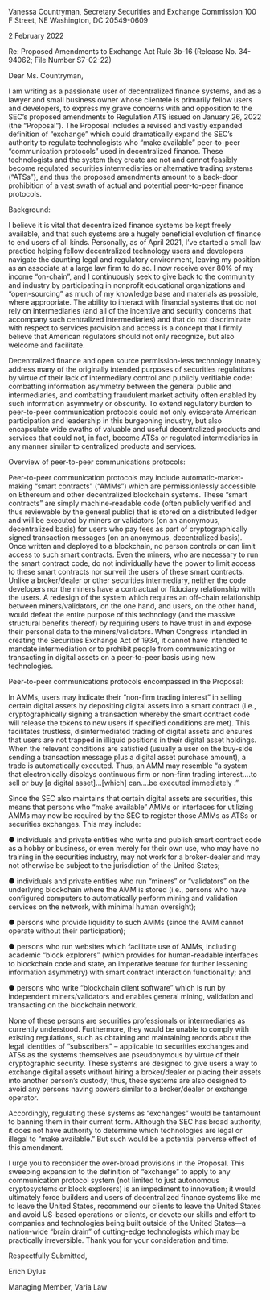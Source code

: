 Vanessa Countryman, Secretary
Securities and Exchange Commission
100 F Street, NE
Washington, DC 20549-0609


2 February 2022


Re: Proposed Amendments to Exchange Act Rule 3b-16 (Release No. 34-94062; File Number S7-02-22)


Dear Ms. Countryman,


I am writing as a passionate user of decentralized finance systems, and as a lawyer and small business owner whose clientele is primarily fellow users and developers, to express my grave concerns with and opposition to the SEC’s proposed amendments to Regulation ATS issued on January 26, 2022 (the “Proposal”). The Proposal includes a revised and vastly expanded definition of “exchange” which could dramatically expand the SEC’s authority to regulate technologists who “make available” peer-to-peer “communication protocols” used in decentralized finance. These technologists and the system they create are not and cannot feasibly become regulated securities intermediaries or alternative trading systems (“ATSs”), and thus the proposed amendments amount to a back-door prohibition of a vast swath of actual and potential peer-to-peer finance protocols. 


Background:

I believe it is vital that decentralized finance systems be kept freely available, and that such systems are a hugely beneficial evolution of finance to end users of all kinds. Personally, as of April 2021, I’ve started a small law practice helping fellow decentralized technology users and developers navigate the daunting legal and regulatory environment, leaving my position as an associate at a large law firm to do so. I now receive over 80% of my income “on-chain”, and I continuously seek to give back to the community and industry by participating in nonprofit educational organizations and “open-sourcing” as much of my knowledge base and materials as possible, where appropriate. The ability to interact with financial systems that do not rely on intermediaries (and all of the incentive and security concerns that accompany such centralized intermediaries) and that do not discriminate with respect to services provision and access is a concept that I firmly believe that American regulators should not only recognize, but also welcome and facilitate. 

Decentralized finance and open source permission-less technology innately address many of the originally intended purposes of securities regulations by virtue of their lack of intermediary control and publicly verifiable code: combatting information asymmetry between the general public and intermediaries, and combatting fraudulent market activity often enabled by such information asymmetry or obscurity. To extend regulatory burden to peer-to-peer communication protocols could not only eviscerate American participation and leadership in this burgeoning industry, but also encapsulate wide swaths of valuable and useful decentralized products and services that could not, in fact, become ATSs or regulated intermediaries in any manner similar to centralized products and services.

Overview of peer-to-peer communications protocols:

Peer-to-peer communication protocols may include automatic-market-making “smart contracts” (“AMMs”) which are permissionlessly accessible on Ethereum and other decentralized blockchain systems. These “smart contracts” are simply machine-readable code (often publicly verified and thus reviewable by the general public) that is stored on a distributed ledger and will be executed by miners or validators (on an anonymous, decentralized basis) for users who pay fees as part of cryptographically signed transaction messages (on an anonymous, decentralized basis). Once written and deployed to a blockchain, no person controls or can limit access to such smart contracts. Even the miners, who are necessary to run the smart contract code, do not individually have the power to limit access to these smart contracts nor surveil the users of these smart contracts. Unlike a broker/dealer or other securities intermediary, neither the code developers nor the miners have a contractual or fiduciary relationship with the users. A redesign of the system which requires an off-chain relationship between miners/validators, on the one hand, and users, on the other hand, would defeat the entire purpose of this technology (and the massive structural benefits thereof) by requiring users to have trust in and expose their personal data to the miners/validators. When Congress intended in creating the Securities Exchange Act of 1934, it cannot have intended to mandate intermediation or to prohibit people from communicating or transacting in digital assets on a peer-to-peer basis using new technologies. 

Peer-to-peer communications protocols encompassed in the Proposal:

In AMMs, users may indicate their “non-firm trading interest” in selling certain digital assets by depositing digital assets into a smart contract (i.e., cryptographically signing a transaction whereby the smart contract code will release the tokens to new users if specified conditions are met). This facilitates trustless, disintermediated trading of digital assets and ensures that users are not trapped in illiquid positions in their digital asset holdings. When the relevant conditions are satisfied (usually a user on the buy-side sending a transaction message plus a digital asset purchase amount), a trade is automatically executed. Thus, an AMM may resemble “a system that electronically displays continuous firm or non-firm trading interest….to sell or buy [a digital asset]...[which] can….be executed immediately .” 

Since the SEC also maintains that certain digital assets are securities, this means that persons who “make available” AMMs or interfaces for utilizing AMMs may now be required by the SEC to register those AMMs as ATSs or securities exchanges. This may include: 

●	individuals and private entities who write and publish smart contract code as a hobby or business, or even merely for their own use, who may have no training in the securities industry, may not work for a broker-dealer and may not otherwise be subject to the jurisdiction of the United States; 

●	individuals and private entities who run “miners” or “validators” on the underlying blockchain where the AMM is stored (i.e., persons who have configured computers to automatically perform mining and validation services on the network, with minimal human oversight); 

●	persons who provide liquidity to such AMMs (since the AMM cannot operate without their participation); 

●	persons who run websites which facilitate use of AMMs, including academic “block explorers” (which provides for human-readable interfaces to blockchain code and state, an imperative feature for further lessening information asymmetry) with smart contract interaction functionality; and 

●	persons who write “blockchain client software” which is run by independent miners/validators and enables general mining, validation and transacting on the blockchain network. 


None of these persons are securities professionals or intermediaries as currently understood. Furthermore, they would be unable to comply with existing regulations, such as obtaining and maintaining records about the legal identities of “subscribers” – applicable to securities exchanges and ATSs as the systems themselves are pseudonymous by virtue of their cryptographic security. These systems are designed to give users a way to exchange digital assets without hiring a broker/dealer or placing their assets into another person’s custody; thus, these systems are also designed to avoid any persons having powers similar to a broker/dealer or exchange operator. 

Accordingly, regulating these systems as “exchanges” would be tantamount to banning them in their current form. Although the SEC has broad authority, it does not have authority to determine which technologies are legal or illegal to “make available.” But such would be a potential perverse effect of this amendment. 

I urge you to reconsider the over-broad provisions in the Proposal. This sweeping expansion to the definition of “exchange” to apply to any communication protocol system (not limited to just autonomous cryptosystems or block explorers) is an impediment to innovation; it would ultimately force builders and users of decentralized finance systems like me to leave the United States, recommend our clients to leave the United States and avoid US-based operations or clients, or devote our skills and effort to companies and technologies being built outside of the United States—a nation-wide “brain drain” of cutting-edge technologists which may be practically irreversible. Thank you for your consideration and time.

Respectfully Submitted,



Erich Dylus

Managing Member, Varia Law
